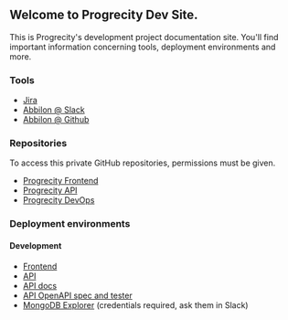 ## Welcome to Progrecity Dev Site.

This is Progrecity's development project documentation site. You'll find important information concerning tools, deployment environments and more.


### Tools

- [Jira](https://progrecity.atlassian.net)
- [Abbilon @ Slack](https://abbilon.slack.com)
- [Abbilon @ Github](https://github.com/orgs/Abbilon/dashboard)

### Repositories

To access this private GitHub repositories, permissions must be given.

- [Progrecity Frontend](https://github.com/Abbilon/progrecity)
- [Progrecity API](https://github.com/Abbilon/progrecity)
- [Progrecity DevOps](https://github.com/Abbilon/progrecity-devops)

### Deployment environments

#### Development

- [Frontend](https://dev.latindollarclub.com)
- [API](https://dev.api.latindollarclub.com)
- [API docs](https://dev.api.latindollarclub.com/redoc/)
- [API OpenAPI spec and tester](https://dev.api.latindollarclub.com/swaggerui/)
- [MongoDB Explorer](https://mongo.latindollarclub.com) (credentials required, ask them in Slack)
